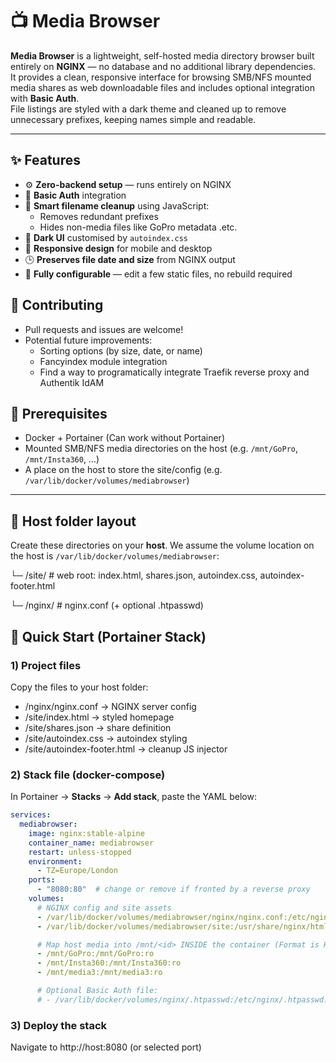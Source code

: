 # 📺 Media Browser

**Media Browser** is a lightweight, self-hosted media directory browser built entirely on **NGINX** — no database and no additional library dependencies.  
It provides a clean, responsive interface for browsing SMB/NFS mounted media shares as web downloadable files and includes optional integration with **Basic Auth**.  
File listings are styled with a dark theme and cleaned up to remove unnecessary prefixes, keeping names simple and readable.

---

## ✨ Features

- ⚙️ **Zero-backend setup** — runs entirely on NGINX  
- 🔐 **Basic Auth** integration  
- 🧠 **Smart filename cleanup** using JavaScript:
  - Removes redundant prefixes
  - Hides non-media files like GoPro metadata .etc.
- 🌙 **Dark UI** customised by `autoindex.css`
- 📱 **Responsive design** for mobile and desktop
- 🕒 **Preserves file date and size** from NGINX output
- 🔧 **Fully configurable** — edit a few static files, no rebuild required

## 💬 Contributing

- Pull requests and issues are welcome!
- Potential future improvements:
  - Sorting options (by size, date, or name)
  - Fancyindex module integration
  - Find a way to programatically integrate Traefik reverse proxy and Authentik IdAM

## 🧰 Prerequisites

- Docker + Portainer (Can work without Portainer)
- Mounted SMB/NFS media directories on the host (e.g. `/mnt/GoPro`, `/mnt/Insta360`, …)
- A place on the host to store the site/config (e.g. `/var/lib/docker/volumes/mediabrowser`)

---

## 📁 Host folder layout
Create these directories on your **host**. We assume the volume location on the host is `/var/lib/docker/volumes/mediabrowser`:

└─ /site/ # web root: index.html, shares.json, autoindex.css, autoindex-footer.html

└─ /nginx/ # nginx.conf (+ optional .htpasswd)


## 🚀 Quick Start (Portainer Stack)

### 1) Project files
Copy the files to your host folder:

- /nginx/nginx.conf → NGINX server config
- /site/index.html → styled homepage
- /site/shares.json → share definition
- /site/autoindex.css → autoindex styling
- /site/autoindex-footer.html → cleanup JS injector

### 2) Stack file (docker-compose)
In Portainer → **Stacks** → **Add stack**, paste the YAML below:

```yaml
services:
  mediabrowser:
    image: nginx:stable-alpine
    container_name: mediabrowser
    restart: unless-stopped
    environment:
      - TZ=Europe/London
    ports:
      - "8080:80"  # change or remove if fronted by a reverse proxy
    volumes:
      # NGINX config and site assets
      - /var/lib/docker/volumes/mediabrowser/nginx/nginx.conf:/etc/nginx/nginx.conf:ro
      - /var/lib/docker/volumes/mediabrowser/site:/usr/share/nginx/html:ro

      # Map host media into /mnt/<id> INSIDE the container (Format is Host:Container)
      - /mnt/GoPro:/mnt/GoPro:ro
      - /mnt/Insta360:/mnt/Insta360:ro
      - /mnt/media3:/mnt/media3:ro

      # Optional Basic Auth file:
      # - /var/lib/docker/volumes/nginx/.htpasswd:/etc/nginx/.htpasswd:ro
```
### 3) Deploy the stack
Navigate to http://host:8080 (or selected port)

